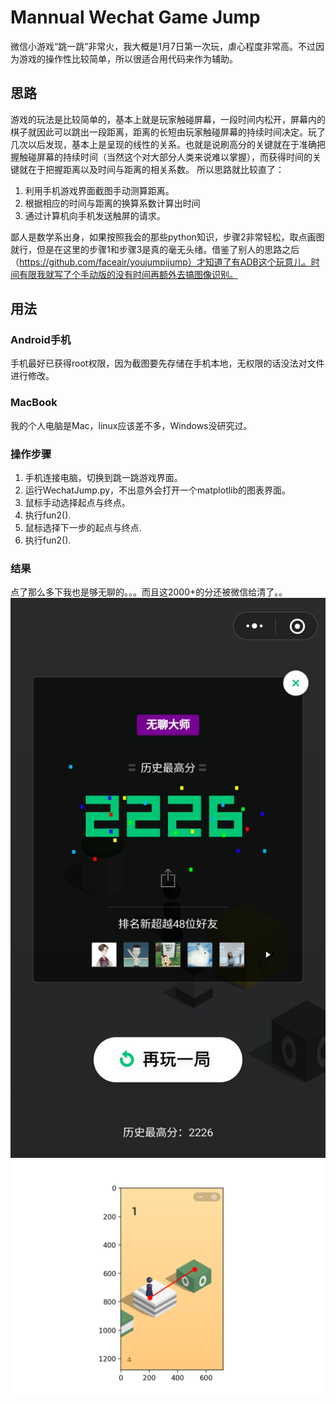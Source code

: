 # Mannual Wechat Game Jump
微信小游戏“跳一跳”非常火，我大概是1月7日第一次玩，虐心程度非常高。不过因为游戏的操作性比较简单，所以很适合用代码来作为辅助。

## 思路
游戏的玩法是比较简单的，基本上就是玩家触碰屏幕，一段时间内松开，屏幕内的棋子就因此可以跳出一段距离，距离的长短由玩家触碰屏幕的持续时间决定。玩了几次以后发现，基本上是呈现的线性的关系。也就是说刷高分的关键就在于准确把握触碰屏幕的持续时间（当然这个对大部分人类来说难以掌握），而获得时间的关键就在于把握距离以及时间与距离的相关系数。
所以思路就比较直了：

1. 利用手机游戏界面截图手动测算距离。
2. 根据相应的时间与距离的换算系数计算出时间
3. 通过计算机向手机发送触屏的请求。

鄙人是数学系出身，如果按照我会的那些python知识，步骤2非常轻松，取点画图就行，但是在这里的步骤1和步骤3是真的毫无头绪。借鉴了别人的思路之后（https://github.com/faceair/youjumpijump）才知道了有ADB这个玩意儿。时间有限我就写了个手动版的没有时间再额外去搞图像识别。

## 用法
### Android手机
手机最好已获得root权限，因为截图要先存储在手机本地，无权限的话没法对文件进行修改。
### MacBook
我的个人电脑是Mac，linux应该差不多，Windows没研究过。
### 操作步骤
1. 手机连接电脑，切换到跳一跳游戏界面。
2. 运行WechatJump.py，不出意外会打开一个matplotlib的图表界面。
3. 鼠标手动选择起点与终点。
4. 执行fun2().
5. 鼠标选择下一步的起点与终点.
6. 执行fun2().

### 结果
点了那么多下我也是够无聊的。。。而且这2000+的分还被微信给清了。。
<img src="Images/tmp2.jpeg"/>
<img src="Images/Figure_1.png">
